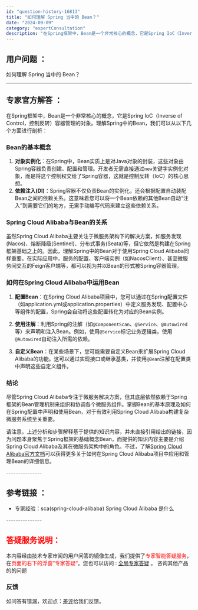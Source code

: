 ```yaml
---
id: "question-history-16813"
title: "如何理解 Spring 当中的 Bean？"
date: "2024-09-09"
category: "expertConsultation"
description: "在Spring框架中，Bean是一个非常核心的概念，它是Spring IoC（Inverse of Control，控制反转）容器管理的对象。理解Spring中的Bean，我们可以从以下几个方面进行剖析：### Bean的基本概念1. **对象实例化**：在Spring中，Bean实质上是对Java"
---
```


## 用户问题 ： 
 如何理解 Spring 当中的 Bean？  

---------------
## 专家官方解答 ：

在Spring框架中，Bean是一个非常核心的概念，它是Spring IoC（Inverse of Control，控制反转）容器管理的对象。理解Spring中的Bean，我们可以从以下几个方面进行剖析：

### Bean的基本概念
1. **对象实例化**：在Spring中，Bean实质上是对Java对象的封装，这些对象由Spring容器负责创建、配置和管理。开发者无需直接通过`new`关键字实例化对象，而是将这个控制权交给了Spring容器，这就是控制反转（IoC）的核心思想。
2. **依赖注入(DI)**：Spring容器不仅负责Bean的实例化，还会根据配置自动装配Bean之间的依赖关系。这意味着您可以将一个Bean依赖的其他Bean自动“注入”到需要它们的地方，无需手动编写代码来建立这些依赖关系。

### Spring Cloud Alibaba与Bean的关系
虽然Spring Cloud Alibaba主要关注于微服务架构下的解决方案，如服务发现(Nacos)、熔断降级(Sentinel)、分布式事务(Seata)等，但它依然是构建在Spring框架基础之上的。因此，理解Spring中的Bean对于使用Spring Cloud Alibaba同样重要。在实际应用中，服务的配置、客户端实例（如NacosClient）、甚至微服务间交互的Feign客户端等，都可以视为并以Bean的形式被Spring容器管理。

### 如何在Spring Cloud Alibaba中运用Bean
1. **配置Bean**：在Spring Cloud Alibaba项目中，您可以通过在Spring配置文件（如application.yml或application.properties）中定义服务发现、配置中心等组件的配置，Spring会自动将这些配置转化为对应的Bean实例。
   
2. **使用注解**：利用Spring的注解（如`@ComponentScan`、`@Service`、`@Autowired`等）来声明和注入Bean。例如，使用`@Service`标记业务逻辑类，使用`@Autowired`自动注入所需的依赖。

3. **自定义Bean**：在某些场景下，您可能需要自定义Bean来扩展Spring Cloud Alibaba的功能。这可以通过实现接口或继承基类，并使用`@Bean`注解在配置类中声明这些自定义组件。

### 结论
尽管Spring Cloud Alibaba专注于微服务解决方案，但其底层依然依赖于Spring框架的Bean管理机制来组织和协调各个微服务组件。掌握Bean的基本原理及如何在Spring配置中声明和使用Bean，对于有效利用Spring Cloud Alibaba构建复杂微服务系统至关重要。

请注意，上述分析和步骤解释基于提供的知识内容，并未直接引用给出的链接，因为问题本身聚焦于Spring框架的基础概念Bean，而提供的知识内容主要是介绍Spring Cloud Alibaba及其在微服务架构中的角色。不过，了解[Spring Cloud Alibaba官方文档](https://github.com/spring-cloud-alibaba-group/spring-cloud-alibaba-group.github.io)可以获得更多关于如何在Spring Cloud Alibaba项目中应用和管理Bean的详细信息。


<font color="#949494">---------------</font> 


## 参考链接 ：

* 专家经验：sca(spring-cloud-alibaba) Spring Cloud Alibaba 是什么 


 <font color="#949494">---------------</font> 
 


## <font color="#FF0000">答疑服务说明：</font> 

本内容经由技术专家审阅的用户问答的镜像生成，我们提供了<font color="#FF0000">专家智能答疑服务</font>，在<font color="#FF0000">页面的右下的浮窗”专家答疑“</font>。您也可以访问 : [全局专家答疑](https://answer.opensource.alibaba.com/docs/intro) 。 咨询其他产品的的问题

### 反馈
如问答有错漏，欢迎点：[差评](https://ai.nacos.io/user/feedbackByEnhancerGradePOJOID?enhancerGradePOJOId=16833)给我们反馈。
